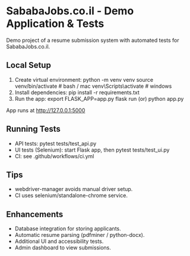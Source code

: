 # SababaJobs.co.il - Demo Application & Tests

Demo project of a resume submission system with automated tests for SababaJobs.co.il.

## Local Setup
1. Create virtual environment:
   python -m venv venv
   source venv/bin/activate  # bash / mac
   venv\Scripts\activate     # windows
2. Install dependencies:
   pip install -r requirements.txt
3. Run the app:
   export FLASK_APP=app.py
   flask run
   (or) python app.py

App runs at http://127.0.0.1:5000

## Running Tests
- API tests: pytest tests/test_api.py
- UI tests (Selenium): start Flask app, then pytest tests/test_ui.py
- CI: see .github/workflows/ci.yml

## Tips
- webdriver-manager avoids manual driver setup.
- CI uses selenium/standalone-chrome service.

## Enhancements
- Database integration for storing applicants.
- Automatic resume parsing (pdfminer / python-docx).
- Additional UI and accessibility tests.
- Admin dashboard to view submissions.